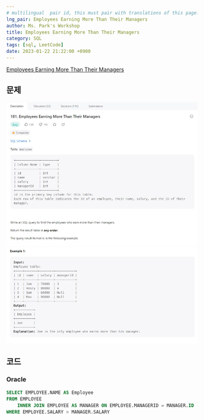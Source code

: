 ```yaml
---
# multilingual  pair id, this must pair with translations of this page. (This name must be unique)
lng_pair: Employees Earning More Than Their Managers
author: Ms. Park's Workshop
title: Employees Earning More Than Their Managers
category: SQL
tags: [sql, LeetCode]
date: 2023-01-22 21:22:00 +0900
---
```

<!-- 소제목 -->
<!-- outline-start -->
<a href="https://leetcode.com/problems/employees-earning-more-than-their-managers/">Employees Earning More Than Their Managers</a>
<!-- outline-end -->

<h2>문제</h2>
<img src="/assets/img/posts/sql/181-1.jpg" title="181-1.jpg" alt="181-1.jpg"/><br>
<img src="/assets/img/posts/sql/181-2.jpg" title="182-2.jpg" alt="182-2.jpg"/><br>

<h2>코드</h2>
<h3>Oracle</h3>

```sql
SELECT EMPLOYEE.NAME AS Employee
FROM EMPLOYEE
    INNER JOIN EMPLOYEE AS MANAGER ON EMPLOYEE.MANAGERID = MANAGER.ID
WHERE EMPLOYEE.SALARY > MANAGER.SALARY
```